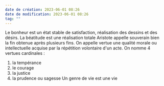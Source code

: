 ```yaml
---
date de création: 2023-06-01 08:26
date de modification: 2023-06-01 08:26
tag: ""
---
```

Le bonheur est un état stable de satisfaction, réalisation des dessins et des désirs.
La béatitude est une réalisation totale
Aristote appelle souverain bien la fin obtenue après plusieurs fins.
On appelle vertue une qualité morale ou intellectuelle acquise par la répétition volontaire d'un acte. On nomme 4 vertues cardinales : 
1. la tempérance
2. le courage
3. la justice
4. la prudence ou sagesse
Un genre de vie est une vie